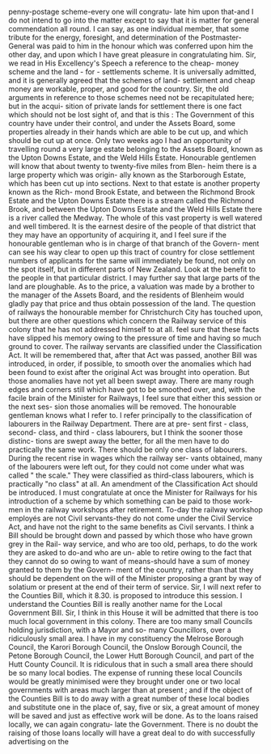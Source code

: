penny-postage scheme-every one will congratu- late him upon that-and I do not intend to go into the matter except to say that it is matter for general commendation all round. I can say, as one individual member, that some tribute for the energy, foresight, and determination of the Postmaster-General was paid to him in the honour which was conferred upon him the other day, and upon which I have great pleasure in congratulating him. Sir, we read in His Excellency's Speech a reference to the cheap- money scheme and the land - for - settlements scheme. It is universally admitted, and it is generally agreed that the schemes of land- settlement and cheap money are workable, proper, and good for the country. Sir, the old arguments in reference to those schemes need not be recapitulated here; but in the acqui- sition of private lands for settlement there is one fact which should not be lost sight of, and that is this : The Government of this country have under their control, and under the Assets Board, some properties already in their hands which are able to be cut up, and which should be cut up at once. Only two weeks ago I had an opportunity of travelling round a very large estate belonging to the Assets Board, known as the Upton Downs Estate, and the Weld Hills Estate. Honourable gentlemen will know that about twenty to twenty-five miles from Blen- heim there is a large property which was origin- ally known as the Starborough Estate, which has been cut up into sections. Next to that estate is another property known as the Rich- mond Brook Estate, and between the Richmond Brook Estate and the Upton Downs Estate there is a stream called the Richmond Brook, and between the Upton Downs Estate and the Weld Hills Estate there is a river called the Medway. The whole of this vast property is well watered and well timbered. It is the earnest desire of the people of that district that they may have an opportunity of acquiring it, and I feel sure if the honourable gentleman who is in charge of that branch of the Govern- ment can see his way clear to open up this tract of country for close settlement numbers of applicants for the same will immediately be found, not only on the spot itself, but in different parts of New Zealand. Look at the benefit to the people in that particular district. I may further say that large parts of the land are ploughable. As to the price, a valuation was made by a brother to the manager of the Assets Board, and the residents of Blenheim would gladly pay that price and thus obtain possession of the land. The question of railways the honourable member for Christchurch City has touched upon, but there are other questions which concern the Railway service of this colony that he has not addressed himself to at all. feel sure that these facts have slipped his memory owing to the pressure of time and having so much ground to cover. The railway servants are classified under the Classification Act. It will be remembered that, after that Act was passed, another Bill was introduced, in order, if possible, to smooth over the anomalies which had been found to exist after the original Act was brought into operation. But those anomalies have not yet all been swept away. There are many rough edges and corners still which have got to be smoothed over, and, with the facile brain of the Minister for Railways, I feel sure that either this session or the next ses- sion those anomalies will be removed. The honourable gentleman knows what I refer to. I refer principally to the classification of labourers in the Railway Department. There are at pre- sent first - class, second- class, and third - class labourers, but I think the sooner those distinc- tions are swept away the better, for all the men have to do practically the same work. There should be only one class of labourers. During the recent rise in wages which the railway ser- vants obtained, many of the labourers were left out, for they could not come under what was called " the scale." They were classified as third-class labourers, which is practically "no class" at all. An amendment of the Classification Act should be introduced. I must congratulate at once the Minister for Railways for his introduction of a scheme by which something can be paid to those work- men in the railway workshops after retirement. To-day the railway workshop employés are not Civil servants-they do not come under the Civil Service Act, and have not the right to the same benefits as Civil servants. I think a Bill should be brought down and passed by which those who have grown grey in the Rail- way service, and who are too old, perhaps, to do the work they are asked to do-and who are un- able to retire owing to the fact that they cannot do so owing to want of means-should have a sum of money granted to them by the Govern- ment of the country, rather than that they should be dependent on the will of the Minister proposing a grant by way of solatium or present at the end of their term of service. Sir, I will next refer to the Counties Bill, which it 8.30. is proposed to introduce this session. I understand the Counties Bill is really another name for the Local Government Bill. Sir, I think in this House it will be admitted that there is too much local government in this colony. There are too many small Councils holding jurisdiction, with a Mayor and so- many Councillors, over a ridiculously small area. I have in my constituency the Melrose Borough Council, the Karori Borough Council, the Onslow Borough Council, the Petone Borough Council, the Lower Hutt Borough Council, and part of the Hutt County Council. It is ridiculous that in such a small area there should be so many local bodies. The expense of running these local Councils would be greatly minimised were they brought under one or two local governments with areas much larger than at present ; and if the object of the Counties Bill is to do away with a great number of these local bodies and substitute one in the place of, say, five or six, a great amount of money will be saved and just as effective work will be done. As to the loans raised locally, we can again congratu- late the Government. There is no doubt the raising of those loans locally will have a great deal to do with successfully advertising on the 